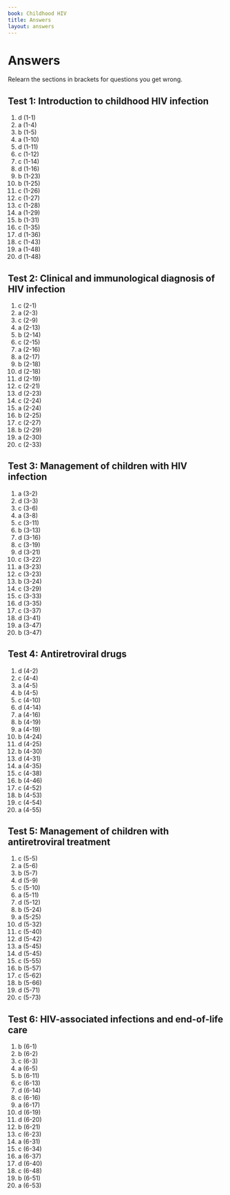 ```yaml
---
book: Childhood HIV
title: Answers
layout: answers
---
```


# Answers

Relearn the sections in brackets for questions you get wrong.

## Test 1: Introduction to childhood HIV infection

1.	d	(1-1)
2.	a	(1-4)
3.	b	(1-5)
4.	a	(1-10)
5.	d	(1-11)
6.	c	(1-12)
7.	c	(1-14)
8.	d	(1-16)
9.	b	(1-23)
10.	b	(1-25)
11.	c	(1-26)
12.	c	(1-27)
13.	c	(1-28)
14.	a	(1-29)
15.	b	(1-31)
16.	c	(1-35)
17.	d	(1-36)
18.	c	(1-43)
19.	a	(1-48)
20.	d	(1-48)

## Test 2: Clinical and immunological diagnosis of HIV infection

1.	c	(2-1)
2.	a	(2-3)
3.	c	(2-9)
4.	a	(2-13)
5.	b	(2-14)
6.	c	(2-15)
7.	a	(2-16)
8.	a	(2-17)
9.	b	(2-18)
10.	d	(2-18)
11.	d	(2-19)
12.	c	(2-21)
13.	d	(2-23)
14.	c	(2-24)
15.	a	(2-24)
16.	b	(2-25)
17.	c	(2-27)
18.	b	(2-29)
19.	a	(2-30)
20.	c	(2-33)

## Test 3: Management of children with HIV infection

1.	a	(3-2)
2.	d	(3-3)
3.	c	(3-6)
4.	a	(3-8)
5.	c	(3-11)
6.	b	(3-13)
7.	d	(3-16)
8.	c	(3-19)
9.	d	(3-21)
10.	c	(3-22)
11.	a	(3-23)
12.	c	(3-23)
13.	b	(3-24)
14.	c	(3-29)
15.	c	(3-33)
16.	d	(3-35)
17.	c	(3-37)
18.	d	(3-41)
19.	a	(3-47)
20.	b	(3-47)

## Test 4: Antiretroviral drugs

1.	d	(4-2)
2.	c	(4-4)
3.	a	(4-5)
4.	b	(4-5)
5.	c	(4-10)
6.	d	(4-14)
7.	a	(4-16)
8.	b	(4-19)
9.	a	(4-19)
10.	b	(4-24)
11.	d	(4-25)
12.	b	(4-30)
13.	d	(4-31)
14.	a	(4-35)
15.	c	(4-38)
16.	b	(4-46)
17.	c	(4-52)
18.	b	(4-53)
19.	c	(4-54)
20.	a	(4-55)

## Test 5: Management of children with antiretroviral treatment

1.	c	(5-5)
2.	a	(5-6)
3.	b	(5-7)
4.	d	(5-9)
5.	c	(5-10)
6.	a	(5-11)
7.	d	(5-12)
8.	b	(5-24)
9.	a	(5-25)
10.	d	(5-32)
11.	c	(5-40)
12.	d	(5-42)
13.	a	(5-45)
14.	d	(5-45)
15.	c	(5-55)
16.	b	(5-57)
17.	c	(5-62)
18.	b	(5-66)
19.	d	(5-71)
20.	c	(5-73)

## Test 6: HIV-associated infections and end-of-life care

1.	b	(6-1)
2.	b	(6-2)
3.	c	(6-3)
4.	a	(6-5)
5.	b	(6-11)
6.	c	(6-13)
7.	d	(6-14)
8.	c	(6-16)
9.	a	(6-17)
10.	d	(6-19)
11.	d	(6-20)
12.	b	(6-21)
13.	c	(6-23)
14.	a	(6-31)
15.	c	(6-34)
16.	a	(6-37)
17.	d	(6-40)
18.	c	(6-48)
19.	b	(6-51)
20.	a	(6-53)
